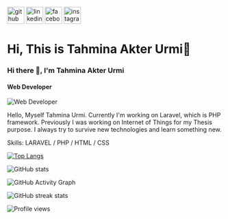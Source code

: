 [<img src='https://cdn.jsdelivr.net/npm/simple-icons@3.0.1/icons/github.svg' alt='github' height='40'>](https://github.com/TahminaAkterUrmi)  [<img src='https://cdn.jsdelivr.net/npm/simple-icons@3.0.1/icons/linkedin.svg' alt='linkedin' height='40'>](https://www.linkedin.com/in/https://www.linkedin.com/in/tahminaurmi0//)  [<img src='https://cdn.jsdelivr.net/npm/simple-icons@3.0.1/icons/facebook.svg' alt='facebook' height='40'>](https://www.facebook.com/https://www.facebook.com/tahmina.urmi007/)  [<img src='https://cdn.jsdelivr.net/npm/simple-icons@3.0.1/icons/instagram.svg' alt='instagram' height='40'>](https://www.instagram.com/https://www.instagram.com/urmiiiiiiiiiiiiiiiii//)  


# Hi, This is Tahmina Akter Urmi👋

### Hi there 👋, I'm Tahmina Akter Urmi
#### Web Developer
![Web Developer](https://media-exp1.licdn.com/dms/image/C5616AQEbYQDlob-2ww/profile-displaybackgroundimage-shrink_200_800/0/1647363913571?e=1652918400&v=beta&t=Ccwphvx7R-U6utUyoY1eg2KRwhgfs7U0l0df8hZkVKw)

Hello, Myself Tahmina Urmi. Currently I'm working on Laravel, which is PHP framework. Previously I was working on  Internet of Things for my Thesis purpose.  I always try to survive new technologies and learn something new.


Skills: LARAVEL / PHP / HTML / CSS

[![Top Langs](https://github-readme-stats.vercel.app/api/top-langs/?username=TahminaAkterUrmi)](https://github.com/anuraghazra/github-readme-stats)

![GitHub stats](https://github-readme-stats.vercel.app/api?username=TahminaAkterUrmi&show_icons=true&count_private=true)  

![GitHub Activity Graph](https://activity-graph.herokuapp.com/graph?username=TahminaAkterUrmi)  

![GitHub streak stats](https://github-readme-streak-stats.herokuapp.com/?user=TahminaAkterUrmi)  

![Profile views](https://gpvc.arturio.dev/TahminaAkterUrmi)  
